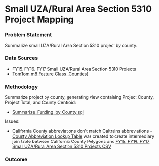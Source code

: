# Small UZA/Rural Area Section 5310 Project Mapping 

### Problem Statement

Summarize small UZA/Rural Area Section 5310 project by county. 

### Data Sources

- [FY15, FY16, FY17 Small UZA/Rural Area Section 5310 Projects](https://github.com/MetropolitanTransportationCommission/Adhoc-Spatial-Analysis/data/CTC_Draft_List_Small_UR_Projects.csv)
- [TomTom m8 Feature Class (Counties)]()

### Methodology

Summarize project by county, generating view containing Project County, Project Total, and County Centroid:

- [Summarize_Funding_by_County.sql](https://github.com/MetropolitanTransportationCommission/Adhoc-Spatial-Analysis/scripts/Summarize_Funding_by_County.sql)

Issues: 

- California County abbreviations don't match Caltrains abbreviations - [County Abbreviation Lookup Table](https://github.com/MetropolitanTransportationCommission/Adhoc-Spatial-Analysis/scripts/County_Abbrev_Lookup.csv) was created to create intermediary join table between California County Polygons and [FY15, FY16, FY17 Small UZA/Rural Area Section 5310 Projects CSV](https://github.com/MetropolitanTransportationCommission/Adhoc-Spatial-Analysis/data/CTC_Draft_List_Small_UR_Projects.csv)

### Outcome 
